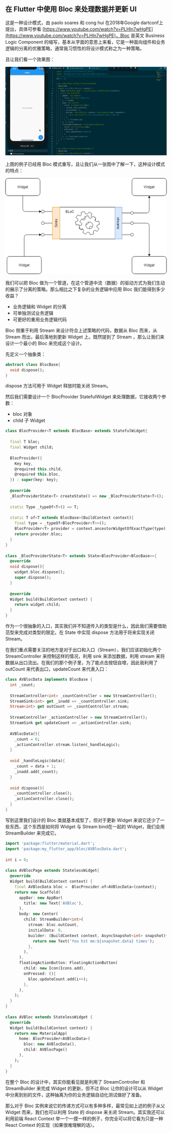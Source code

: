## 在 Flutter 中使用 Bloc 来处理数据并更新 UI

这是一种设计模式，由 paolo soares 和 cong hui 在2018年Google dartconf上提出，具体可参看 [https://www.youtube.com/watch?v=PLHln7wHgPE](https://www.youtube.com/watch?v=PLHln7wHgPE)，Bloc 是英文 Business Logic Component 的缩写，基本从字面的意思上来看，它是一种面向组件和业务逻辑的分离的优雅策略，通常我习惯性的将设计模式称之为一种策略。

且让我们看一个效果图：

![](../images/flutter-68.gif)

上图的例子已经用 Bloc 模式重写，且让我们从一张图中了解一下，这种设计模式的特点：

![](../images/flutter-69.png)

我们可以把 Bloc 做为一个管道，在这个管道中流（数据）的驱动方式为我们生动的展示了分离的策略。那么相比之下复杂的业务逻辑中应用 Bloc 我们能得到多少收益？

- 业务逻辑和 Widget 的分离
- 可单独测试业务逻辑
- 可更好的重用业务逻辑代码

Bloc 侧重于利用 Stream 来设计符合上述策略的代码，数据从 Bloc 而来，从 Stream 而出，最后落地到更新 Widget 上。既然提到了 Stream ，那么让我们来设计一个最小的 Bloc 来完成这个设计。

先定义一个抽象类：

```dart
abstract class BlocBase{
  void dispose();
}
```

dispose 方法可用于 Widget 释放时能关闭 Stream。

然后我们需要设计一个 BlocProvider StatefulWidget 来处理数据，它接收两个参数：

- bloc 对象
- child 子 Widget

```dart
class BlocProvider<T extends BlocBase> extends StatefulWidget{
  
  final T bloc;
  final Widget child;

  BlocProvider({
    Key key,
    @required this.child,
    @required this.bloc,
  }) : super(key: key);

  @override
  _BlocProviderState<T> createState() => new _BlocProviderState<T>();

  static Type _typeOf<T>() => T;

  static T of<T extends BlocBase>(BuildContext context){
    final type = _typeOf<BlocProvider<T>>();
    BlocProvider<T> provider = context.ancestorWidgetOfExactType(type);
    return provider.bloc;
  }
}

class _BlocProviderState<T> extends State<BlocProvider<BlocBase>>{
  @override
  void dispose(){
    widget.bloc.dispose();
    super.dispose();
  }

  @override
  Widget build(BuildContext context) {
    return widget.child;
  }
}
```

作为一个很抽象的入口，其实我们并不知道传入的类型是什么，因此我们需要借助范型来完成对类型的限定。在 State 中实现 dispose 方法用于将来实现关闭 Stream。

在我们重点需要关注的地方是对于出口和入口（Stream），我们应该初始化两个 StreamController 来控制这样的情况，利用 sink 来添加数据，利用 stream 来将数据从出口流出。在我们的那个例子里，为了能点击按钮自增，因此我利用了 outCount 来代表出口，updateCount 来代表入口：

```dart
class AVBlocData implements BlocBase {
  int _count;

  StreamController<int> _countController = new StreamController();
  StreamSink<int> get _inadd => _countController.sink;
  Stream<int> get outCount => _countController.stream;

  StreamController _actionController = new StreamController();
  StreamSink get updateCount => _actionController.sink;

  AVBlocData(){
    _count = 0;
    _actionController.stream.listen(_handleLogic);
  }

  void _handleLogic(data){
    _count = data + 1;
    _inadd.add(_count);
  }

  void dispose(){
    _countController.close();
    _actionController.close();
  }
}
```

写到这里我们设计的 Bloc 类就基本成型了，但对于更新 Widget 来说它还少了一些东西，这个东西是如何将 Widget 与 Stream bind在一起的 Widget，我们会用 StreamBuilder 来完成它。

```dart
import 'package:flutter/material.dart';
import 'package:my_flutter_app/bloc/AVBlocData.dart';

int i = 0;

class AVBlocPage extends StatelessWidget{
  @override
  Widget build(BuildContext context) {
    final AVBlocData bloc =  BlocProvider.of<AVBlocData>(context);
    return new Scaffold(
      appBar: new AppBar(
        title: new Text('AVBloc'),
      ),
      body: new Center(
        child: StreamBuilder<int>(
          stream: bloc.outCount,
          initialData: 0,
          builder: (BuildContext context, AsyncSnapshot<int> snapshot){
            return new Text('You hit me:${snapshot.data} times');
          },
        ),
      ),
      floatingActionButton: FloatingActionButton(
        child: new Icon(Icons.add),
        onPressed: (){
          bloc.updateCount.add(i++);
        },
      ),
    );
  }
}

class AVBloc extends StatelessWidget {
  @override
  Widget build(BuildContext context) {
    return new MaterialApp(
      home: BlocProvider<AVBlocData>(
        bloc: new AVBlocData(),
        child: AVBlocPage()
      ),
    );
  }
}
```

在整个 Bloc 的设计中，其实你能看见就是利用了 StreamController 和 StreamBuilder 来完成 Widget 的更新，但不过 Bloc 让你的设计可以从 Widget 中分离到别的文件，这种抽离为你的业务逻辑自动化测试做好了准备。

那么对于 Bloc 实例来说它的传递方式可以有多种多样，最常见如上述的例子从父 Widget 而来，我们也可以利用 State 的 dispose 来关闭 Stream。其实我还可以利用前端 React Context 举一个一摸一样的例子，你完全可以将它看为只是一种 React Context 的实现（如果很难理解的话）。